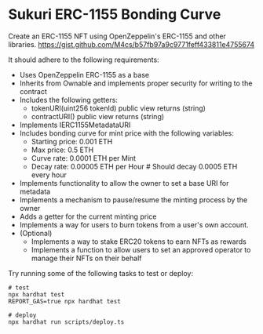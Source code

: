 # Sukuri ERC-1155 Bonding Curve 

Create an ERC-1155 NFT using OpenZeppelin's ERC-1155 and other libraries.
https://gist.github.com/M4cs/b57fb97a9c9771feff433811e4755674

It should adhere to the following requirements:
- Uses OpenZeppelin ERC-1155 as a base
- Inherits from Ownable and implements proper security for writing to the contract
- Includes the following getters:
  - tokenURI(uint256 tokenId) public view returns (string)
  - contractURI() public view returns (string)
- Implements IERC1155MetadataURI
- Includes bonding curve for mint price with the following variables:
  - Starting price: 0.001 ETH
  - Max price:      0.5 ETH
  - Curve rate:     0.0001 ETH per Mint
  - Decay rate:     0.00005 ETH per Hour # Should decay 0.0005 ETH every hour
- Implements functionality to allow the owner to set a base URI for metadata
- Implements a mechanism to pause/resume the minting process by the owner
- Adds a getter for the current minting price
- Implements a way for users to burn tokens from a user's own account.
- (Optional)
  - Implements a way to stake ERC20 tokens to earn NFTs as rewards
  - Implements a function to allow users to set an approved operator to manage their NFTs on their behalf

Try running some of the following tasks to test or deploy:

```shell
# test
npx hardhat test
REPORT_GAS=true npx hardhat test

# deploy
npx hardhat run scripts/deploy.ts
```
